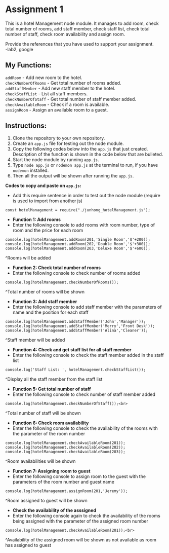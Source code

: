 # Assignment 1

This is a hotel Management node module. It manages to add room, check total number of rooms, add staff member, check staff list, check total number of staff, check room availability and assign room.

Provide the references that you have used to support your assignment.<br>
-lab2, google<br>

## **My Functions:**<br>

`addRoom` - Add new room to the hotel. <br>
`checkNumberOfRooms` - Get total number of rooms added.<br>
`addStaffMember` - Add new staff member to the hotel.<br>
`checkStaffList` - List all staff members.<br>
`checkNumberOfStaff` - Get total number of staff member added.<br>
`checkAvailableRoom` - Check if a room is available.<br>
`assignRoom` - Assign an available room to a guest. <br>

## **Instructions:**<br>

1. Clone the repository to your own repository.<br>
2. Create an `app.js` file for testing out the node module.<br>
3. Copy the following codes below into the `app.js` that just created. Description of the function is shown in the code below that are bulleted. <br>
4. Start the node module by running `app.js`.<br>
5. Type `node app.js` or `nodemon app.js` at the terminal to run, if you have `nodemon` installed.<br>
6. Then all the output will be shown after running the `app.js`.<br>

**Codes to copy and paste on `app.js`:**<br>

- Add this require sentence in order to test out the node module (require is used to import from another js) <br>

```
const hotelManagement = require("./junhong_hotelManagement.js");
```

- **Function 1: Add rooms**<br>
- Enter the following console to add rooms with room
  number, type of room and the price for each room<br>

```
console.log(hotelManagement.addRoom(201,'Single Room','$'+200));
console.log(hotelManagement.addRoom(202,'Double Room','$'+300));
console.log(hotelManagement.addRoom(203,'Deluxe Room','$'+600));
```

^Rooms will be added

- **Function 2: Check total number of rooms**<br>
- Enter the following console to check number of rooms added <br>

```
console.log(hotelManagement.checkNumberOfRooms());
```

^Total number of rooms will be shown

- **Function 3: Add staff member**<br>
- Enter the following console to add staff member with the parameters of name and the position for each staff<br>

```
console.log(hotelManagement.addStaffMember('John','Manager'));
console.log(hotelManagement.addStaffMember('Merry','Front Desk'));
console.log(hotelManagement.addStaffMember('Alina','Cleaner'));
```

^Staff member will be added

- **Function 4: Check and get staff list for all staff member**<br>
- Enter the following console to check the staff member added in the staff list<br>

```
console.log('Staff List: ', hotelManagement.checkStaffList());
```

^Display all the staff member from the staff list

- **Function 5: Get total number of staff**<br>
- Enter the following console to check number of staff member added<br>

```
console.log(hotelManagement.checkNumberOfStaff());<br>
```

^Total number of staff will be shown

- **Function 6: Check room availability** <br>
- Enter the following console to check the availability of the rooms with the parameter of the room number<br>

```
console.log(hotelManagement.checkAvailableRoom(201));
console.log(hotelManagement.checkAvailableRoom(202));
console.log(hotelManagement.checkAvailableRoom(203));
```

^Room availabilities will be shown

- **Function 7: Assigning room to guest**<br>
- Enter the following console to assign room to the guest with the parameters of the room number and guest name<br>

```
console.log(hotelManagement.assignRoom(201,'Jeremy'));
```

^Room assigned to guest will be shown

- **Check the availability of the asssigned** <br>
- Enter the following console again to check the availability of the rooms being assigned with the parameter of the assigned room number<br>

```
console.log(hotelManagement.checkAvailableRoom(201));<br>
```

^Availability of the assigned room will be shown as not available as room has assigned to guest
